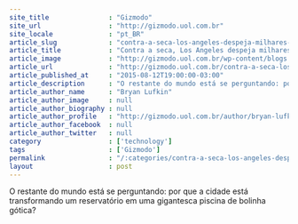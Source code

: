 ```yaml
---
site_title               : "Gizmodo"
site_url                 : "http://gizmodo.uol.com.br"
site_locale              : "pt_BR"
article_slug             : "contra-a-seca-los-angeles-despeja-milhares-de-bolas-de-plastico-em-reservatorio"
article_title            : "Contra a seca, Los Angeles despeja milhares de bolas de plástico em reservatório"
article_image            : "http://gizmodo.uol.com.br/wp-content/blogs.dir/8/files/2015/08/1382282325078926225.jpg"
article_url              : "http://gizmodo.uol.com.br/contra-a-seca-los-angeles-despeja-milhares-de-bolas-de-plastico-em-reservatorio/"
article_published_at     : "2015-08-12T19:00:00-03:00"
article_description      : "O restante do mundo está se perguntando: por que a cidade está transformando um reservatório em uma gigantesca piscina de bolinha gótica?"
article_author_name      : "Bryan Lufkin"
article_author_image     : null
article_author_biography : null
article_author_profile   : "http://gizmodo.uol.com.br/author/bryan-lufkin/"
article_author_facebook  : null
article_author_twitter   : null
category                 : ['technology']
tags                     : ['Gizmodo']
permalink                : "/:categories/contra-a-seca-los-angeles-despeja-milhares-de-bolas-de-plastico-em-reservatorio/"
layout                   : post
---
```


O restante do mundo está se perguntando: por que a cidade está transformando um reservatório em uma gigantesca piscina de bolinha gótica?

